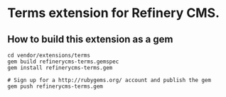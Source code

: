 # Terms extension for Refinery CMS.

## How to build this extension as a gem

    cd vendor/extensions/terms
    gem build refinerycms-terms.gemspec
    gem install refinerycms-terms.gem

    # Sign up for a http://rubygems.org/ account and publish the gem
    gem push refinerycms-terms.gem